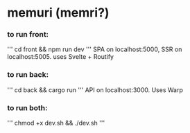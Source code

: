 # memuri (memri?)


### to run front:
'''
cd front && npm run dev
'''
SPA on localhost:5000, SSR on localhost:5005. uses Svelte + Routify

### to run back:
'''
cd back && cargo run
'''
API on localhost:3000. Uses Warp

### to run both:
'''
chmod +x dev.sh && ./dev.sh
'''
